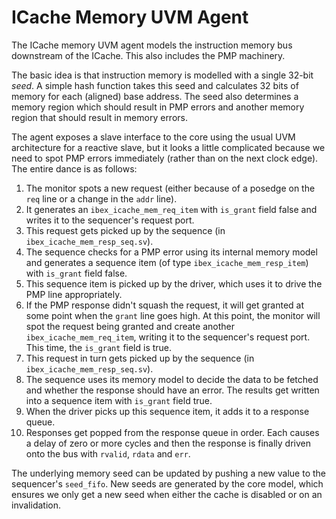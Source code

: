 # ICache Memory UVM Agent

The ICache memory UVM agent models the instruction memory bus downstream of the ICache.
This also includes the PMP machinery.

The basic idea is that instruction memory is modelled with a single 32-bit *seed*.
A simple hash function takes this seed and calculates 32 bits of memory for each (aligned) base address.
The seed also determines a memory region which should result in PMP errors and another memory region that should result in memory errors.

The agent exposes a slave interface to the core using the usual UVM architecture for a reactive slave, but it looks a little complicated because we need to spot PMP errors immediately (rather than on the next clock edge).
The entire dance is as follows:

  1. The monitor spots a new request (either because of a posedge on the `req` line or a change in the `addr` line).
  1. It generates an `ibex_icache_mem_req_item` with `is_grant` field false and writes it to the sequencer's request port.
  1. This request gets picked up by the sequence (in `ibex_icache_mem_resp_seq.sv`).
  1. The sequence checks for a PMP error using its internal memory model and generates a sequence item (of type `ibex_icache_mem_resp_item`) with `is_grant` field false.
  1. This sequence item is picked up by the driver, which uses it to drive the PMP line appropriately.
  1. If the PMP response didn't squash the request, it will get granted at some point when the `grant` line goes high. At this point, the monitor will spot the request being granted and create another `ibex_icache_mem_req_item`, writing it to the sequencer's request port. This time, the `is_grant` field is true.
  1. This request in turn gets picked up by the sequence (in `ibex_icache_mem_resp_seq.sv`).
  1. The sequence uses its memory model to decide the data to be fetched and whether the response should have an error. The results get written into a sequence item with `is_grant` field true.
  1. When the driver picks up this sequence item, it adds it to a response queue.
  1. Responses get popped from the response queue in order. Each causes a delay of zero or more cycles and then the response is finally driven onto the bus with `rvalid`, `rdata` and `err`.

The underlying memory seed can be updated by pushing a new value to the sequencer's `seed_fifo`.
New seeds are generated by the core model, which ensures we only get a new seed when either the cache is disabled or on an invalidation.
